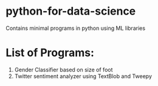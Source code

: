 # python-for-data-science

Contains minimal programs in python using ML libraries

# List of Programs:
1. Gender Classifier based on size of foot
2. Twitter sentiment analyzer using TextBlob and Tweepy
